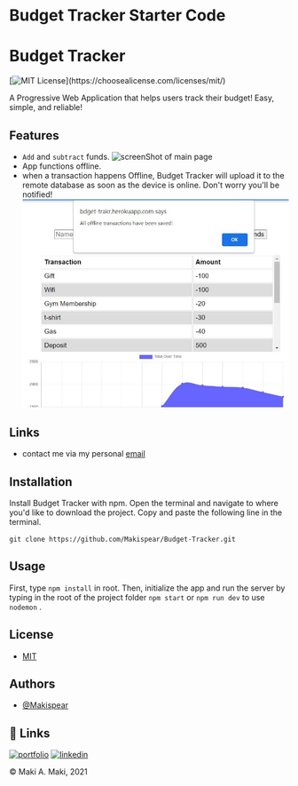# Budget Tracker Starter Code
# Budget Tracker 
[![MIT License](https://img.shields.io/apm/l/atomic-design-ui.svg?)](https://choosealicense.com/licenses/mit/)

A Progressive Web Application that helps users track their budget! Easy, simple, and reliable!
## Features

- ```Add``` and ```subtract``` funds.
![screenShot of main page](/public/images/main.jpg?raw=true)
- App functions offline.
- when a transaction happens Offline, Budget Tracker will upload it to the remote database as soon as the device is online. Don't worry you'll be notified!
![screenShot of alert message showing updated data after finding connection](/public/images/alert.jpg?raw=true)

## Links
- contact me via my personal [email](mailto:maki-miko@hotmail.com)
## Installation

Install Budget Tracker with npm. Open the terminal and navigate to where you'd like to download the project.
Copy and paste the following line in the terminal.

```
git clone https://github.com/Makispear/Budget-Tracker.git
```
## Usage 
First, type ```npm install``` in root. Then, initialize the app and run the server by typing in the root of the project folder ```npm start``` or ```npm run dev``` to use ```nodemon``` .
    
## License

* [MIT](https://choosealicense.com/licenses/mit/)


## Authors

- [@Makispear](https://www.github.com/Makispear)


## 🔗 Links
[![portfolio](https://img.shields.io/badge/my_portfolio-000?style=for-the-badge&logo=ko-fi&logoColor=white)](https://makispear.github.io/Makispear/)
[![linkedin](https://img.shields.io/badge/linkedin-0A66C2?style=for-the-badge&logo=linkedin&logoColor=white)](https://www.linkedin.com/in/makiaboabida/)

 &copy; Maki A. Maki, 2021